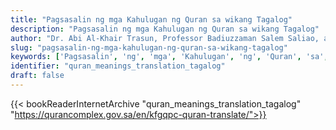 ```yaml
---
title: "Pagsasalin ng mga Kahulugan ng Quran sa wikang Tagalog"
description: "Pagsasalin ng mga Kahulugan ng Quran sa wikang Tagalog"
author: "Dr. Abi Al-Khair Trasun, Professor Badiuzzaman Salem Saliao, and Professor Al-Amin Rodriguez"
slug: "pagsasalin-ng-mga-kahulugan-ng-quran-sa-wikang-tagalog"
keywords: ['Pagsasalin', 'ng', 'mga', 'Kahulugan', 'ng', 'Quran', 'sa', 'wikang', 'Tagalog', 'quran', 'meaning', 'translation', 'book', 'download', 'pdf', 'islam']
identifier: "quran_meanings_translation_tagalog"
draft: false
---
```


{{< bookReaderInternetArchive "quran_meanings_translation_tagalog" "https://qurancomplex.gov.sa/en/kfgqpc-quran-translate/">}}
